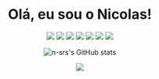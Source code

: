<h1 align="center">Olá, eu sou o Nicolas!</h1>

<p align="center">
  <img src="https://img.shields.io/badge/Java-ED8B00?style=for-the-badge&logo=java&logoColor=white" />
  <img src="https://img.shields.io/badge/TypeScript-007ACC?style=for-the-badge&logo=typescript&logoColor=white" />
  <img src="https://img.shields.io/badge/C++-00599C?style=for-the-badge&logo=cplusplus&logoColor=white" />
  <img src="https://img.shields.io/badge/Tailwind_CSS-38B2AC?style=for-the-badge&logo=tailwind-css&logoColor=white" />
  <img src="https://img.shields.io/badge/Next.js-000000?style=for-the-badge&logo=nextdotjs&logoColor=white" />
  <img src="https://img.shields.io/badge/MongoDB-4EA94B?style=for-the-badge&logo=mongodb&logoColor=white" />
  <img src="https://img.shields.io/badge/MySQL-4479A1?style=for-the-badge&logo=mysql&logoColor=white" />
</p>

<p align="center">
  <img src="https://github-readme-stats.vercel.app/api?username=n-srs&show_icons=true&theme=dark" alt="n-srs's GitHub stats" />
</p>

<p align="center">
  <a href="https://github.com/n-srs" target="_blank"><img src="https://img.shields.io/badge/GitHub-100000?style=for-the-badge&logo=github&logoColor=white" /></a>
</p>
